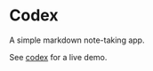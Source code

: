 # Codex
A simple markdown note-taking app.


See [codex](b00rg.github.io/codex/) for a live demo.


